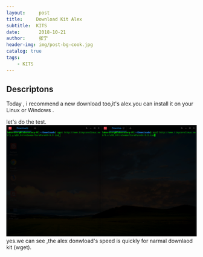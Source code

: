 ```yaml
---
layout:     post
title:     Download Kit Alex
subtitle:  KITS
date:       2018-10-21
author:     张宁
header-img: img/post-bg-cook.jpg
catalog: true
tags:
    - KITS
---
```



## Descriptons
Today , i recommend a new download too,it's alex.you can install it on your Linux or Windows .

let's do the test.
<img src="/img/deepin-screen-recorder_Select-area_20180511084206.gif">
yes.we can see ,the  alex donwload's speed is quickly for narmal downlaod kit (wget).
